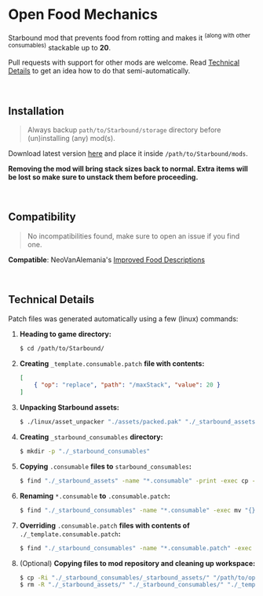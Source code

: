 # Open Food Mechanics
Starbound mod that prevents food from rotting and makes it <sup>(along with other consumables)</sup> stackable up to **20**.  

Pull requests with support for other mods are welcome. Read [Technical Details](#technical-details) to get an idea how to do that semi-automatically.

<br>

## Installation
> Always backup `path/to/Starbound/storage` directory before (un)installing (any) mod(s).  

Download latest version [here](https://github.com/Grabsky/open_food_mechanics/releases/latest) and place it inside `/path/to/Starbound/mods`.  

**Removing the mod will bring stack sizes back to normal. Extra items will be lost so make sure to unstack them before proceeding.**

<br>

## Compatibility
> No incompatibilities found, make sure to open an issue if you find one.  

**Compatible**: NeoVanAlemania's [Improved Food Descriptions](https://community.playstarbound.com/resources/improved-food-descriptions.3743/)  

<br>

## Technical Details
Patch files was generated automatically using a few (linux) commands:  

1. **Heading to game directory:**

    ```bash
    $ cd /path/to/Starbound/
    ```

2. **Creating** `_template.consumable.patch` **file with contents:**

    ```json
    [
        { "op": "replace", "path": "/maxStack", "value": 20 }
    ]
    ```

3. **Unpacking Starbound assets:**

    ```bash
    $ ./linux/asset_unpacker "./assets/packed.pak" "./_starbound_assets"
    ```

4. **Creating** `_starbound_consumables` **directory:**
    ```bash
    $ mkdir -p "./_starbound_consumables"
    ```

5. **Copying** `.consumable` **files to** `starbound_consumables`**:**

    ```bash
    $ find "./_starbound_assets" -name "*.consumable" -print -exec cp --parents "{}" "./_starbound_consumables" \;
    ```

6. **Renaming** `*.consumable` **to** `.consumable.patch`**:**

    ```bash
    $ find "./_starbound_consumables" -name "*.consumable" -exec mv "{}" "{}.patch" \;
    ```

7. **Overriding** `.consumable.patch` **files with contents of** `./_template.consumable.patch`**:**

    ```bash
    $ find "./_starbound_consumables" -name "*.consumable.patch" -exec cp "./_template.consumable.patch" "{}" \;
    ```
    
8. (Optional) **Copying files to mod repository and cleaning up workspace:**

    ```bash
    $ cp -Ri "./_starbound_consumables/_starbound_assets/" "/path/to/open_food_mechanics/"
    $ rm -R "./_starbound_assets/" "./_starbound_consumables/" "./_template.consumable.patch"
    ```

